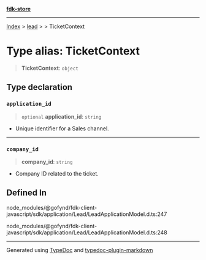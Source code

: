 [**fdk-store**](../../../README.md)
***

[Index](../../../API.md) > [lead](../../README.md) > [<internal>](../README.md) > TicketContext

# Type alias: TicketContext

> **TicketContext**: `object`

## Type declaration

### `application_id`

> `optional` **application\_id**: `string`

- Unique identifier for a Sales channel.

***

### `company_id`

> **company\_id**: `string`

- Company ID related to the ticket.

## Defined In

node\_modules/@gofynd/fdk-client-javascript/sdk/application/Lead/LeadApplicationModel.d.ts:247

node\_modules/@gofynd/fdk-client-javascript/sdk/application/Lead/LeadApplicationModel.d.ts:248

***
Generated using [TypeDoc](https://typedoc.org/) and [typedoc-plugin-markdown](https://www.npmjs.com/package/typedoc-plugin-markdown)
